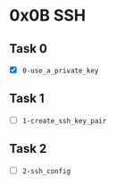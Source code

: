 # 0x0B SSH

## Task 0
- [x] `0-use_a_private_key`

## Task 1
- [ ] `1-create_ssh_key_pair`

## Task 2
- [ ] `2-ssh_config`
